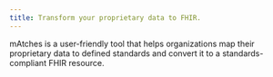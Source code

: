 ```yaml
---
title: Transform your proprietary data to FHIR.
---
```


mAtches is a user-friendly tool that helps organizations map their proprietary data to defined standards and convert it to a standards-compliant FHIR resource.